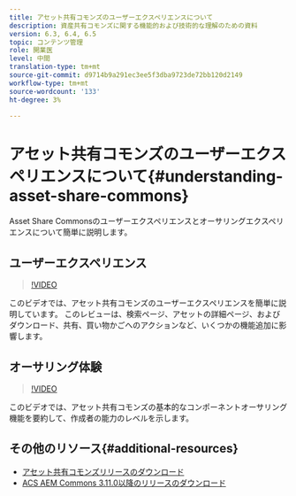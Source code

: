 ```yaml
---
title: アセット共有コモンズのユーザーエクスペリエンスについて
description: 資産共有コモンズに関する機能的および技術的な理解のための資料
version: 6.3, 6.4, 6.5
topic: コンテンツ管理
role: 開業医
level: 中間
translation-type: tm+mt
source-git-commit: d9714b9a291ec3ee5f3dba9723de72bb120d2149
workflow-type: tm+mt
source-wordcount: '133'
ht-degree: 3%

---
```



# アセット共有コモンズのユーザーエクスペリエンスについて{#understanding-asset-share-commons}

Asset Share Commonsのユーザーエクスペリエンスとオーサリングエクスペリエンスについて簡単に説明します。

## ユーザーエクスペリエンス

>[!VIDEO](https://video.tv.adobe.com/v/20497/?quality=9&learn=on)

このビデオでは、アセット共有コモンズのユーザーエクスペリエンスを簡単に説明しています。 このレビューは、検索ページ、アセットの詳細ページ、およびダウンロード、共有、買い物かごへのアクションなど、いくつかの機能追加に影響します。

## オーサリング体験

>[!VIDEO](https://video.tv.adobe.com/v/20498/?quality=9&learn=on)

このビデオでは、アセット共有コモンズの基本的なコンポーネントオーサリング機能を要約して、作成者の能力のレベルを示します。

## その他のリソース{#additional-resources}

* [アセット共有コモンズリリースのダウンロード](https://github.com/Adobe-Marketing-Cloud/asset-share-commons/releases)
* [ACS AEM Commons 3.11.0以降のリリースのダウンロード](https://github.com/Adobe-Consulting-Services/acs-aem-commons/releases)